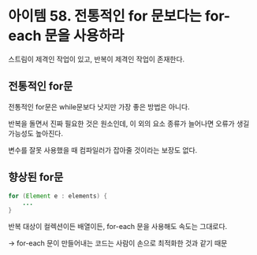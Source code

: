 # 아이템 58. 전통적인 for 문보다는 for-each 문을 사용하라

스트림이 제격인 작업이 있고, 반복이 제격인 작업이 존재한다.

## 전통적인 for문

전통적인 for문은 while문보다 낫지만 가장 좋은 방법은 아니다.

반복을 돌면서 진짜 필요한 것은 원소인데, 이 외의 요소 종류가 늘어나면 오류가 생길 가능성도 높아진다.

변수를 잘못 사용했을 때 컴파일러가 잡아줄 것이라는 보장도 없다.

## 향상된 for문

```java
for (Element e : elements) {
    ...
}
```

반복 대상이 컬렉션이든 배열이든, for-each 문을 사용해도 속도는 그대로다.

→ for-each 문이 만들어내는 코드는 사람이 손으로 최적화한 것과 같기 때문
